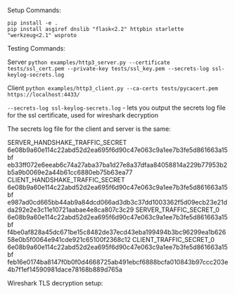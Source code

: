 Setup Commands:

```
pip install -e .
pip install asgiref dnslib "flask<2.2" httpbin starlette "werkzeug<2.1" wsproto

```



Testing Commands:

Server 
	`python examples/http3_server.py --certificate tests/ssl_cert.pem --private-key tests/ssl_key.pem --secrets-log ssl-keylog-secrets.log`

Client
	`python examples/http3_client.py --ca-certs tests/pycacert.pem https://localhost:4433/`


`--secrets-log ssl-keylog-secrets.log` - lets you output the secrets log file for the ssl certificate, used for wireshark decryption


The secrets log file for the client and server is the same:

SERVER_HANDSHAKE_TRAFFIC_SECRET 6e08b9a60e114c22abd52d2ea695f6d90c47e063c9a1ee7b3fe5d861663a15bf eb33ff072e6eeab6c74a27aba37ba1d27e8a37dfaa84058814a229b77953b2b5a9b0069e2a44b61cc6880eb75b63ea77
CLIENT_HANDSHAKE_TRAFFIC_SECRET 6e08b9a60e114c22abd52d2ea695f6d90c47e063c9a1ee7b3fe5d861663a15bf e987ad0cd665bb44ab9a84dcd066ad3db3c37dd1003362f5d09ecb23e21dda292e2e3c11e10721aabae4e8ca807c3c29
SERVER_TRAFFIC_SECRET_0 6e08b9a60e114c22abd52d2ea695f6d90c47e063c9a1ee7b3fe5d861663a15bf f4be0af828a45dc671be15c8482de37ecd43eba199494b3bc96299ea1b62658e0b5f0064e941cde921c65100f2368c12
CLIENT_TRAFFIC_SECRET_0 6e08b9a60e114c22abd52d2ea695f6d90c47e063c9a1ee7b3fe5d861663a15bf feb16e0174ba8147f0b0f0d4668725ab491ebcf6888bcfa010843b97ccc203e4b7f1ef14590981dace78168b889d765a


Wireshark TLS decryption setup:

